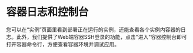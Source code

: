 # 容器日志和控制台

您可以在“实例”页面里看到部署正在运行的实例，还能查看各个实例内容器的日志。此外，我们提供了Web端容器SSH登录的功能，点击"进入"容器控制台即可打开容器命令行，方便查看容器环境并调试应用。

